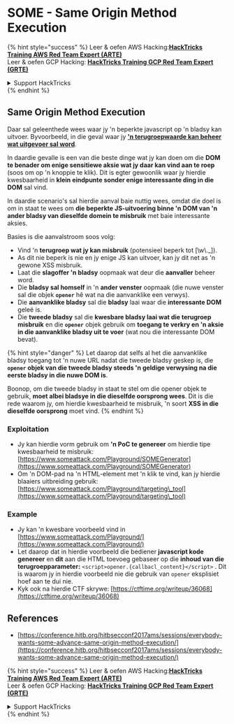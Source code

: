 # SOME - Same Origin Method Execution

{% hint style="success" %}
Leer & oefen AWS Hacking:<img src="/.gitbook/assets/arte.png" alt="" data-size="line">[**HackTricks Training AWS Red Team Expert (ARTE)**](https://training.hacktricks.xyz/courses/arte)<img src="/.gitbook/assets/arte.png" alt="" data-size="line">\
Leer & oefen GCP Hacking: <img src="/.gitbook/assets/grte.png" alt="" data-size="line">[**HackTricks Training GCP Red Team Expert (GRTE)**<img src="/.gitbook/assets/grte.png" alt="" data-size="line">](https://training.hacktricks.xyz/courses/grte)

<details>

<summary>Support HackTricks</summary>

* Kyk na die [**subskripsie planne**](https://github.com/sponsors/carlospolop)!
* **Sluit aan by die** 💬 [**Discord groep**](https://discord.gg/hRep4RUj7f) of die [**telegram groep**](https://t.me/peass) of **volg** ons op **Twitter** 🐦 [**@hacktricks\_live**](https://twitter.com/hacktricks\_live)**.**
* **Deel hacking truuks deur PRs in te dien na die** [**HackTricks**](https://github.com/carlospolop/hacktricks) en [**HackTricks Cloud**](https://github.com/carlospolop/hacktricks-cloud) github repos.

</details>
{% endhint %}

## Same Origin Method Execution

Daar sal geleenthede wees waar jy 'n beperkte javascript op 'n bladsy kan uitvoer. Byvoorbeeld, in die geval waar jy [**'n terugroepwaarde kan beheer wat uitgevoer sal word**](./#javascript-function).

In daardie gevalle is een van die beste dinge wat jy kan doen om die **DOM te benader om enige sensitiewe aksie wat jy daar kan vind aan te roep** (soos om op 'n knoppie te klik). Dit is egter gewoonlik waar jy hierdie kwesbaarheid in **klein eindpunte sonder enige interessante ding in die DOM** sal vind.

In daardie scenario's sal hierdie aanval baie nuttig wees, omdat die doel is om in staat te wees om **die beperkte JS-uitvoering binne 'n DOM van 'n ander bladsy van dieselfde domein te misbruik** met baie interessante aksies.

Basies is die aanvalstroom soos volg:

* Vind 'n **terugroep wat jy kan misbruik** (potensieel beperk tot \[\w\\.\_]).
* As dit nie beperk is nie en jy enige JS kan uitvoer, kan jy dit net as 'n gewone XSS misbruik.
* Laat die **slagoffer 'n bladsy** oopmaak wat deur die **aanvaller** beheer word.
* Die **bladsy sal homself** in 'n **ander venster** oopmaak (die nuwe venster sal die objek **`opener`** hê wat na die aanvanklike een verwys).
* Die **aanvanklike bladsy** sal die **bladsy** laai waar die **interessante DOM** geleë is.
* Die **tweede bladsy** sal die **kwesbare bladsy laai wat die terugroep misbruik** en die **`opener`** objek gebruik om **toegang te verkry en 'n aksie in die aanvanklike bladsy uit te voer** (wat nou die interessante DOM bevat).

{% hint style="danger" %}
Let daarop dat selfs al het die aanvanklike bladsy toegang tot 'n nuwe URL nadat die tweede bladsy geskep is, die **`opener` objek van die tweede bladsy steeds 'n geldige verwysing na die eerste bladsy in die nuwe DOM is**.

Boonop, om die tweede bladsy in staat te stel om die opener objek te gebruik, **moet albei bladsye in die dieselfde oorsprong wees**. Dit is die rede waarom jy, om hierdie kwesbaarheid te misbruik, 'n soort **XSS in die dieselfde oorsprong** moet vind.
{% endhint %}

### Exploitation

* Jy kan hierdie vorm gebruik om **'n PoC te genereer** om hierdie tipe kwesbaarheid te misbruik: [https://www.someattack.com/Playground/SOMEGenerator](https://www.someattack.com/Playground/SOMEGenerator)
* Om 'n DOM-pad na 'n HTML-element met 'n klik te vind, kan jy hierdie blaaiers uitbreiding gebruik: [https://www.someattack.com/Playground/targeting\_tool](https://www.someattack.com/Playground/targeting\_tool)

### Example

* Jy kan 'n kwesbare voorbeeld vind in [https://www.someattack.com/Playground/](https://www.someattack.com/Playground/)
* Let daarop dat in hierdie voorbeeld die bediener **javascript kode genereer** en **dit** aan die HTML toevoeg gebaseer op die **inhoud van die terugroepparameter:** `<script>opener.{callbacl_content}</script>` . Dit is waarom jy in hierdie voorbeeld nie die gebruik van `opener` eksplisiet hoef aan te dui nie.
* Kyk ook na hierdie CTF skrywe: [https://ctftime.org/writeup/36068](https://ctftime.org/writeup/36068)

## References

* [https://conference.hitb.org/hitbsecconf2017ams/sessions/everybody-wants-some-advance-same-origin-method-execution/](https://conference.hitb.org/hitbsecconf2017ams/sessions/everybody-wants-some-advance-same-origin-method-execution/)

{% hint style="success" %}
Leer & oefen AWS Hacking:<img src="/.gitbook/assets/arte.png" alt="" data-size="line">[**HackTricks Training AWS Red Team Expert (ARTE)**](https://training.hacktricks.xyz/courses/arte)<img src="/.gitbook/assets/arte.png" alt="" data-size="line">\
Leer & oefen GCP Hacking: <img src="/.gitbook/assets/grte.png" alt="" data-size="line">[**HackTricks Training GCP Red Team Expert (GRTE)**<img src="/.gitbook/assets/grte.png" alt="" data-size="line">](https://training.hacktricks.xyz/courses/grte)

<details>

<summary>Support HackTricks</summary>

* Kyk na die [**subskripsie planne**](https://github.com/sponsors/carlospolop)!
* **Sluit aan by die** 💬 [**Discord groep**](https://discord.gg/hRep4RUj7f) of die [**telegram groep**](https://t.me/peass) of **volg** ons op **Twitter** 🐦 [**@hacktricks\_live**](https://twitter.com/hacktricks\_live)**.**
* **Deel hacking truuks deur PRs in te dien na die** [**HackTricks**](https://github.com/carlospolop/hacktricks) en [**HackTricks Cloud**](https://github.com/carlospolop/hacktricks-cloud) github repos.

</details>
{% endhint %}
